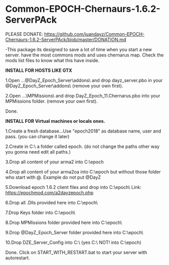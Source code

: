 # Common-EPOCH-Chernaurs-1.6.2-ServerPAck

PLEASE DONATE: https://github.com/juandayz/Common-EPOCH-Chernaurs-1.6.2-ServerPAck/blob/master/DONATION.md


-This package its designed to save a lot of time when you start a new server. have the most commons mods and uses chernarus map.
Check the mods list files to know what this have inside.




**INSTALL FOR HOSTS LIKE GTX** 

1.Open ...\@DayZ_Epoch_Server\addons\ and drop dayz_server.pbo in your \@DayZ_Epoch_Server\addons\  (remove your own first).

2.Open ...\MPMissions\ and drop DayZ_Epoch_11.Chernarus.pbo into your MPMissions folder. (remove your own first).

Done.





**INSTALL FOR Virtual machines or locals ones.** 

1.Create a fresh database...Use "epoch2018" as database name, user and pass. (you can change it later)

2.Create in C:\ a folder called epoch. (do not change the paths other way you gonna need edit all paths.)

3.Drop all content of your arma2 into C:\epoch

4.Drop all content of your arma2oa into C:\epoch  but without those folder who start with @. Example do not put @DayZ

5.Download epoch 1.6.2 client files and drop into C:\epoch\   Link: https://epochmod.com/a2dayzepoch.php

6.Drop all .Dlls provided here into C:\epoch\

7.Drop Keys folder into C:\epoch\

8.Drop MPMissions folder provided here into C:\epoch\

9.Drop @DayZ_Epoch_Server folder provided here into C:\epoch\

10.Drop DZE_Server_Config into C:\   (yes C:\ NOT! into C:\epoch\)

Done. Click on START_WITH_RESTART.bat to start your server with autorestart.



